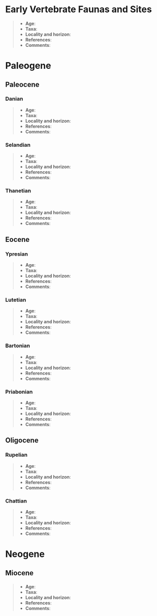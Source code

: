 # Early Vertebrate Faunas and Sites
> - **Age**:
> - **Taxa**:
> - **Locality and horizon**:
> - **References**:
> - **Comments**: 

# Paleogene
## Paleocene
### Danian
> - **Age**:
> - **Taxa**:
> - **Locality and horizon**:
> - **References**:
> - **Comments**:

### Selandian
> - **Age**:
> - **Taxa**:
> - **Locality and horizon**:
> - **References**:
> - **Comments**:
### Thanetian

> - **Age**:
> - **Taxa**:
> - **Locality and horizon**:
> - **References**:
> - **Comments**:

## Eocene
### Ypresian
> - **Age**:
> - **Taxa**:
> - **Locality and horizon**:
> - **References**:
> - **Comments**: 
### Lutetian
> - **Age**:
> - **Taxa**:
> - **Locality and horizon**:
> - **References**:
> - **Comments**: 
### Bartonian
> - **Age**:
> - **Taxa**:
> - **Locality and horizon**:
> - **References**:
> - **Comments**: 
### Priabonian
> - **Age**:
> - **Taxa**:
> - **Locality and horizon**:
> - **References**:
> - **Comments**: 

## Oligocene
### Rupelian
> - **Age**:
> - **Taxa**:
> - **Locality and horizon**:
> - **References**:
> - **Comments**:

### Chattian
> - **Age**:
> - **Taxa**:
> - **Locality and horizon**:
> - **References**:
> - **Comments**: 

# Neogene
## Miocene
### 
### 
### 
### 
> - **Age**:
> - **Taxa**:
> - **Locality and horizon**:
> - **References**:
> - **Comments**: 


